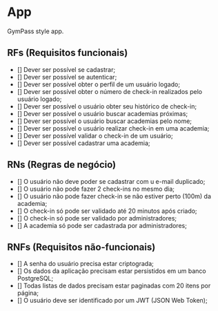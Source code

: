 # App

GymPass style app.

## RFs (Requisitos funcionais)

- [] Dever ser possível se cadastrar;
- [] Dever ser possível se autenticar;
- [] Dever ser possível obter o perfil de um usuário logado;
- [] Dever ser possível obter o número de check-in realizados pelo usuário logado;
- [] Dever ser possível o usuário obter seu histórico de check-in;
- [] Dever ser possível o usuário buscar academias próximas;
- [] Dever ser possível o usuário buscar academias pelo nome;
- [] Dever ser possível o usuário realizar check-in em uma academia;
- [] Dever ser possível validar o check-in de um usuário;
- [] Dever ser possível cadastrar uma academia;

## RNs (Regras de negócio)

- [] O usuário não deve poder se cadastrar com u e-mail duplicado;
- [] O usuário não pode fazer 2 check-ins no mesmo dia;
- [] O usuário não pode fazer check-in se não estiver perto (100m) da academia;
- [] O check-in só pode ser validado até 20 minutos após criado;
- [] O check-in só pode ser validado por administradores;
- [] A academia só pode ser cadastrada por administradores;

## RNFs (Requisitos não-funcionais)

- [] A senha do usuário precisa estar criptograda;
- [] Os dados da aplicação precisam estar persistidos em um banco PostgreSQL;
- [] Todas listas de dados precisam estar paginadas com 20 itens por página;
- [] O usuário deve ser identificado por um JWT (JSON Web Token);

